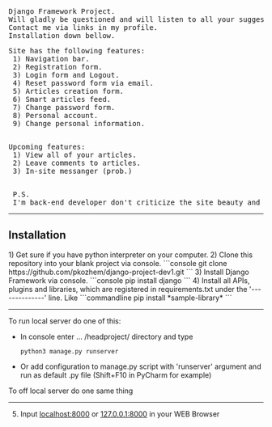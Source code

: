 <pre>
Django Framework Project.
Will gladly be questioned and will listen to all your suggestions.
Contact me via links in my profile.
Installation down bellow.
</pre>

<pre>
Site has the following features:
 1) Navigation bar.
 2) Registration form.
 3) Login form and Logout.
 4) Reset password form via email.
 5) Articles creation form.
 6) Smart articles feed.
 7) Change password form.
 8) Personal account.
 9) Change personal information.
 </pre>
 
 <pre>
Upcoming features:
 1) View all of your articles.
 2) Leave comments to articles.
 3) In-site messanger (prob.)
 </pre>
 
 <pre>
 P.S. 
 I'm back-end developer don't criticize the site beauty and front-end part. Thanks.
</pre>
------------
<h2>Installation</h2>
1) Get sure if you have python interpreter on your computer.
2) Clone this repository into your blank project via console.
    ```console
    git clone https://github.com/pkozhem/django-project-dev1.git
    ```
3) Install Django Framework via console.
    ```console
    pip install django
    ```
4) Install all APIs, plugins and libraries, which are registered in
   requirements.txt under the '--------------' line. Like
   ```commandline
    pip install *sample-library*
   ```
<hr>

To run local server do one of this:
   + In console enter  ... /headproject/ directory and type<br>
      ```
      python3 manage.py runserver
      ```
   + Or add configuration to manage.py script with 'runserver'
     argument and run as default .py file (Shift+F10 in PyCharm for example)

   To off local server do one same thing

<hr>

5) Input [localhost:8000](http://localhost:8000) or [127.0.0.1:8000](http://127.0.0.1:8000/) in 
   your WEB Browser

